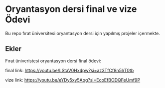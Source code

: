 
# Oryantasyon dersi final ve vize Ödevi

Bu repo fırat üniversitesi oryantasyon dersi için yapılmış projeler içermekte.


## Ekler
Fırat üniveristesi oryantasyon dersi final ödevi:

final link: https://youtu.be/LStaV0Hx4pw?si=az3TfCf8n5IrT0tb

vize link: https://youtu.be/eYDy5xy5Aog?si=EcoEfBODQFeUmf9P




  